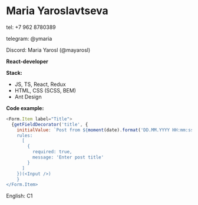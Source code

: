 # Maria Yaroslavtseva

tel: +7 962 8780389

telegram: @ymaria

Discord: Maria Yarosl (@mayarosl)


**React-developer**

**Stack:**

- JS, TS, React, Redux
- HTML, CSS (SCSS, BEM)
- Ant Design

**Code example:**

```JavaScript
<Form.Item label="Title">
  {getFieldDecorator('title', {
    initialValue: `Post from ${moment(date).format('DD.MM.YYYY HH:mm:ss')`,
    rules:
      [
        {
          required: true,
          message: 'Enter post title'
        }
      ]
    })(<Input />)
    }
</Form.Item>
```

English: C1
